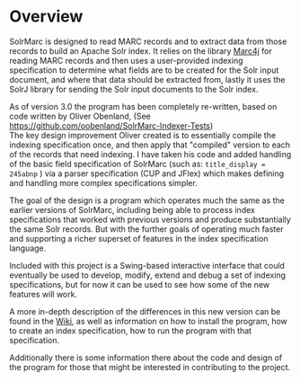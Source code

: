 # Overview

SolrMarc is designed to read MARC records and to extract data from those records to build an Apache Solr index. It relies on the library [Marc4j](https://github.com/marc4j/marc4j) for reading MARC records and then uses a user-provided indexing specification to determine what fields are to be created for the Solr input document, and where that data should be extracted from, lastly it uses the SolrJ library for sending the Solr input documents to the Solr index. 

As of version 3.0 the program has been completely re-written, based on code written by Oliver Obenland, (See https://github.com/oobenland/SolrMarc-Indexer-Tests)  
The key design improvement Oliver created is to essentially compile the indexing specification once, and then apply 
that "compiled" version to each of the records that need indexing.    I have taken his code and added handling of 
the basic field specification of SolrMarc   (such as:    `title_display = 245abnp`  )  via a parser specification
(CUP and JFlex) which makes defining and handling more complex specifications simpler.   

The goal of the design is a program which operates much the same as the earlier versions of SolrMarc, including being able to process index specifications that worked with previous versions and produce substantially the same Solr records. But with the further goals of operating much faster and supporting a richer superset of features in the index specification language.

Included with this project is a Swing-based interactive interface that could eventually be used to develop, modify, extend
and debug a set of indexing specifications, but for now it can be used to see how some of the new features will work.

A more in-depth description of the differences in this new version can be found in the [Wiki](https://github.com/solrmarc/solrmarc/wiki), as well as information on how to install the program, how to create an index specification, how to run the program with that specification.

Additionally there is some information there about the code and design of the program for those that might be interested in contributing to the project. 